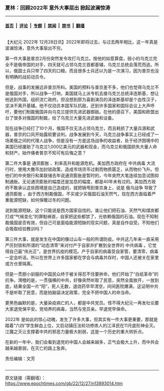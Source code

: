 ### 夏林：回顾2022年 意外大事层出 掀起波澜惊涛

---

#### [首页](../../../..?n13893014) &nbsp;|&nbsp; [评论](../../../../../epoch-comment?n13893014) &nbsp;|&nbsp; [专题](../../../../../epoch-special?n13893014) &nbsp;|&nbsp; [禁闻](../../../../../epoch-news?n13893014) &nbsp;|&nbsp; [禁书](../../../../../books?n13893014) &nbsp;|&nbsp; [翻墙](https://github.com/gfw-breaker/nogfw/blob/master/README.md?n13893014)


<div class="column" id="artbody" itemprop="articleBody">
 <!-- article content begin -->
 <p>
  【大纪元
  <ok href="https://www.epochtimes.com/gb/tag/2022%E5%B9%B4.html">
   2022年
  </ok>
  12月28日讯】2022年即将过去，与过去两年相比，这一年真是波澜惊涛，意外大事层出不穷。
 </p>
 <p>
  第一件大事是普京2月份突然发令攻打乌克兰。按他的如意算盘，弱小的乌克兰完全不是俄帝国的对手，四天就可占领乌克兰首都基辅，乌克兰总统会落荒而逃。所以，俄国士兵只带了四天的口粮，而且很多士兵还以为是一次演习，因为普京也没有明确的战前动员令。
 </p>
 <p>
  但是，战事的发展远非普京所料。美国的预料与普京差不多，他们也觉得乌克兰不是俄国对手，所以战争一打响，美国就马上派专机去接乌克兰总统泽连斯基，想让他逃到外国，组织流亡政府。但没想到原为喜剧演员的泽连斯基却是个血性汉子，坚决不离开基辅。他不仅动员本国军队抗敌，还到许多国家和国际会议上大声呼吁，要他们制裁俄国并向乌克兰提供先进武器御敌。在他的感召下，美国和欧盟出台了很多对俄国的制裁，给了乌克兰大量先进武器和设备。
 </p>
 <p>
  现在战争已经打了10个月，俄国不仅无法占领乌克兰，而且耗损了大量兵源和武器，普京的口风开始露软要谈判。战争发展到今天，乌克兰战争事实上已经成了一场美俄之间的代理人战争，但是没有一方是这场战争的收益者，处于经济困境中的美国已经援助了乌克兰1,000亿美元的武器和现金，而乌克兰和俄国损失大量人命和财产。始作俑者普京不知可有后悔之意？
 </p>
 <p>
  第二件大事是
  <ok href="https://www.epochtimes.com/gb/tag/%E9%80%9A%E8%B4%A7%E8%86%A8%E8%83%80.html">
   通货膨胀
  </ok>
  、利率高升和能源危机。美加西方政府在
  <ok href="https://www.epochtimes.com/gb/tag/%E4%B8%AD%E5%85%B1%E7%97%85%E6%AF%92.html">
   中共病毒
  </ok>
  大流行时，使用大撒币加封锁政策，造成市场货币过剩而物质匮乏，从而物价飞升。但他们的中央银行和美联储去年说通货膨胀是暂时的，今年突然大笔连续加息试图抑制通胀。无论通货膨胀的幅度还是加息的幅度，都是40年未有过的。美加西方政府不敢承认这些困境是自己造成的，就把锅甩到普京身上，说是
  <ok href="https://www.epochtimes.com/gb/tag/%E4%BF%84%E4%B9%8C%E6%88%98%E4%BA%89.html">
   俄乌战争
  </ok>
  导致了
  <ok href="https://www.epochtimes.com/gb/tag/%E9%80%9A%E8%B4%A7%E8%86%A8%E8%83%80.html">
   通货膨胀
  </ok>
  。由于西方制裁俄国，不买或少买俄国石油天然气，现在西方面临着严重能源短缺，如何保暖过冬的问题。
 </p>
 <p>
  说到能源短缺，这个只能说是西方国家自找的。谁让他们把石油、天然气和煤炭都打成“气候变化”的罪魁祸首，自家把这些都禁了，光依赖俄国的石油。现在不知制裁俄国是否有效，但自己可是面临能源短缺的现实问题，真是自作自受。不知他们会吸取经验教训吗？
 </p>
 <p>
  第三件大事，就是发生在中国的像过山车一般的所谓防疫。中共这几年来一直采用严厉封锁和所谓的“动态清零”来对付产于自家并扩散到全世界的
  <ok href="https://www.epochtimes.com/gb/tag/%E4%B8%AD%E5%85%B1%E7%97%85%E6%AF%92.html">
   中共病毒
  </ok>
  。它觉得自己最“伟光正”，是世界抗疫的模范。产于自家的病毒受自家管，要清零，病毒一定会听话。所以在世界上许多国家都在学会与病毒共存时，中国人还被关在家里或方仓里隔离。
 </p>
 <p>
  但是一贯胆小驯服的中国民众终于被关得忍不住要拚命，他们开始了“白纸革命”的抗争。滑稽的是，一贯强横的中共，好像突然听取了民意，突然全面放开，一放到底，结果全国一片“阳”，死人无数，退烧药早早清空，间间医院爆满，这证明中共不是听取了民意，而是拍脑袋决定政策，完全不把中国人的命当命。
 </p>
 <p>
  更黑色幽默的是，大量染疫病亡的人，都是中共党员。怪不得大纪元一再发社论要大家退党保平安。党培养的病毒，当然与党员亲。早退党早保命。
 </p>
 <p>
  <ok href="https://www.epochtimes.com/gb/tag/2022%E5%B9%B4.html">
   2022年
  </ok>
  是如此的惊心动魄，发生了许多大事，但其实有一件大事更重要，那就是踏着“六四”学生鲜血上位，又启动镇压法轮功修炼人的江泽民在11月底形神全灭。江魔之灭让支撑着中共的邪恶力量极大削弱，这是一个历史的重大转折点。
 </p>
 <p>
  在新的一年中，我们会看到退党的中国人会越来越多，正气会极大上升，而中共会越来越衰弱，在灭亡的路上急奔。
 </p>
 <p>
  责任编辑：文芳
 </p>
 <!-- article content end -->
</div>


---

原文链接（需翻墙）：https://www.epochtimes.com/gb/22/12/27/n13893014.htm